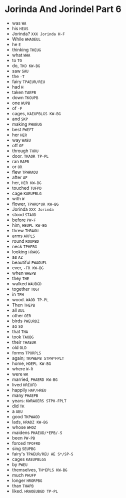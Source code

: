 # Jorinda And Jorindel Part 6

* was `WA`
* his `HEUS`
* Jorinda? `XXX Jorinda H-F`
* While `WHAOEUL`
* he `E`
* thinking `THEUG`
* what `WHA`
* to `TO`
* do, `TKO KW-BG`
* saw `SAU`
* the `-T`
* fairy `TPAEUR/REU`
* had `H`
* taken `TAEPB`
* down `TKOUPB`
* one `WUPB`
* of `-F`
* cages, `KAEUPBLGS KW-BG`
* and `SKP`
* making `PHAEUG`
* best `PWEFT`
* her `HER`
* way `WAEU`
* off `OF`
* through `THRU`
* door. `TKAOR TP-PL`
* ran `RAPB`
* or `OR`
* flew `TPHRAOU`
* after `AF`
* her, `HER KW-BG`
* touched `TUFPD`
* cage `KAEUPBLG`
* with `W`
* flower, `TPHRO*UR KW-BG`
* Jorinda `XXX Jorinda`
* stood `STAOD`
* before `PW-F`
* him, `HEUPL KW-BG`
* threw `THRAOU`
* arms `ARPLS`
* round `ROUPBD`
* neck `TPHEBG`
* looking `HRAOG`
* as `AZ`
* beautiful `PWAOUFL`
* ever, `-FR KW-BG`
* when `WHEPB`
* they `THE`
* walked `WAUBGD`
* together `TOGT`
* in `TPH`
* wood. `WAOD TP-PL`
* Then `THEPB`
* all `AUL`
* other `OER`
* birds `PWEURDZ`
* so `SO`
* that `THA`
* took `TAOBG`
* their `THAEUR`
* old `OLD`
* forms `TPORPLS`
* again; `TKPWEPB STPH*FPLT`
* home, `HOEPL KW-BG`
* where `W-R`
* were `WR`
* married, `PHAERD KW-BG`
* lived `HREUFD`
* happily `HAP/HREU`
* many `PHAEPB`
* years: `KWRAOERS STPH-FPLT`
* did `TK`
* a `AEU`
* good `TKPWAOD`
* lads, `HRADZ KW-BG`
* whose `WHOZ`
* maidens `PHAEUD/*EPB/-S`
* been `PW-PB`
* forced `TPOFRD`
* sing `SEUPBG`
* fairy's `TPAEUR/REU AE S*/SP-S`
* cages `KAEUPBLGS`
* by `PWEU`
* themselves, `TH*EPLS KW-BG`
* much `PHUFP`
* longer `HRORPBG`
* than `THAPB`
* liked. `HRAOEUBGD TP-PL`
